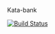 Kata-bank

[![Build Status](https://travis-ci.org/FrackiewiczOrzechowska/kata-bank.svg?branch=master)](https://travis-ci.org/FrackiewiczOrzechowska/kata-bank)

